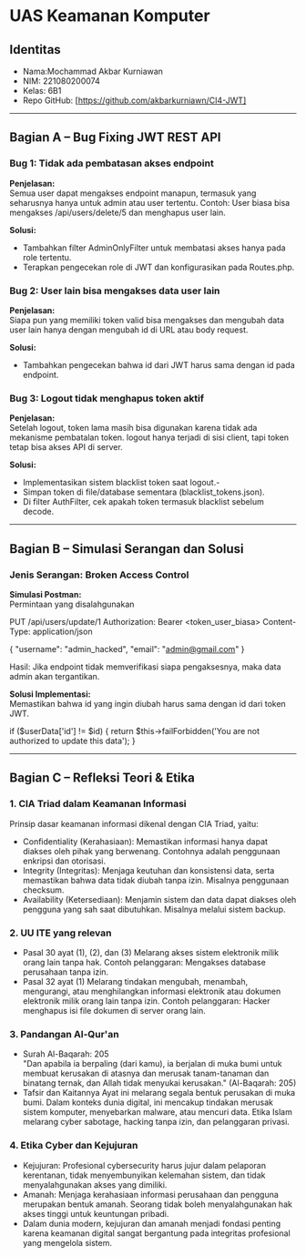 # UAS Keamanan Komputer

## Identitas
- Nama:Mochammad Akbar Kurniawan
- NIM: 221080200074
- Kelas: 6B1
- Repo GitHub: [https://github.com/akbarkurniawn/CI4-JWT]

---

## Bagian A – Bug Fixing JWT REST API

### Bug 1: Tidak ada pembatasan akses endpoint
**Penjelasan:**  
Semua user dapat mengakses endpoint manapun, termasuk yang seharusnya hanya untuk admin atau user tertentu. Contoh: User biasa bisa mengakses /api/users/delete/5 dan menghapus user lain.

**Solusi:**  
- Tambahkan filter AdminOnlyFilter untuk membatasi akses hanya pada role tertentu.
- Terapkan pengecekan role di JWT dan konfigurasikan pada Routes.php.


### Bug 2: User lain bisa mengakses data user lain
**Penjelasan:**  
Siapa pun yang memiliki token valid bisa mengakses dan mengubah data user lain hanya dengan mengubah id di URL atau body request.

**Solusi:**  
- Tambahkan pengecekan bahwa id dari JWT harus sama dengan id pada endpoint.


### Bug 3: Logout tidak menghapus token aktif
**Penjelasan:**  
Setelah logout, token lama masih bisa digunakan karena tidak ada mekanisme pembatalan token. logout hanya terjadi di sisi client, tapi token tetap bisa akses API di server.

**Solusi:**  
- Implementasikan sistem blacklist token saat logout.-
- Simpan token di file/database sementara (blacklist_tokens.json).
- Di filter AuthFilter, cek apakah token termasuk blacklist sebelum decode.

---

## Bagian B – Simulasi Serangan dan Solusi

### Jenis Serangan: Broken Access Control  
**Simulasi Postman:**  
Permintaan yang disalahgunakan

PUT /api/users/update/1
Authorization: Bearer <token_user_biasa>
Content-Type: application/json

{
  "username": "admin_hacked",
  "email": "admin@gmail.com"
}

Hasil: Jika endpoint tidak memverifikasi siapa pengaksesnya, maka data admin akan tergantikan.


**Solusi Implementasi:**  
Memastikan bahwa id yang ingin diubah harus sama dengan id dari token JWT.

if ($userData['id'] != $id) {
    return $this->failForbidden('You are not authorized to update this data');
}

---

## Bagian C – Refleksi Teori & Etika

### 1. CIA Triad dalam Keamanan Informasi  
Prinsip dasar keamanan informasi dikenal dengan CIA Triad, yaitu:
- Confidentiality (Kerahasiaan): Memastikan informasi hanya dapat diakses oleh pihak yang berwenang. Contohnya adalah penggunaan enkripsi dan otorisasi.
- Integrity (Integritas): Menjaga keutuhan dan konsistensi data, serta memastikan bahwa data tidak diubah tanpa izin. Misalnya penggunaan checksum.
- Availability (Ketersediaan): Menjamin sistem dan data dapat diakses oleh pengguna yang sah saat dibutuhkan. Misalnya melalui sistem backup.

### 2. UU ITE yang relevan  
- Pasal 30 ayat (1), (2), dan (3)
Melarang akses sistem elektronik milik orang lain tanpa hak.
Contoh pelanggaran: Mengakses database perusahaan tanpa izin.
- Pasal 32 ayat (1)
Melarang tindakan mengubah, menambah, mengurangi, atau menghilangkan informasi elektronik atau dokumen elektronik milik orang lain tanpa izin.
Contoh pelanggaran: Hacker menghapus isi file dokumen di server orang lain.


### 3. Pandangan Al-Qur'an  
- Surah Al-Baqarah: 205  
"Dan apabila ia berpaling (dari kamu), ia berjalan di muka bumi untuk membuat kerusakan di atasnya dan merusak tanam-tanaman dan binatang ternak, dan Allah tidak menyukai kerusakan."
(Al-Baqarah: 205)
- Tafsir dan Kaitannya
Ayat ini melarang segala bentuk perusakan di muka bumi. Dalam konteks dunia digital, ini mencakup tindakan merusak sistem komputer, menyebarkan malware, atau mencuri data. Etika Islam melarang cyber sabotage, hacking tanpa izin, dan pelanggaran privasi.


### 4. Etika Cyber dan Kejujuran  
- Kejujuran: Profesional cybersecurity harus jujur dalam pelaporan kerentanan, tidak menyembunyikan kelemahan sistem, dan tidak menyalahgunakan akses yang dimiliki.
- Amanah: Menjaga kerahasiaan informasi perusahaan dan pengguna merupakan bentuk amanah. Seorang tidak boleh menyalahgunakan hak akses tinggi untuk keuntungan pribadi.
- Dalam dunia modern, kejujuran dan amanah menjadi fondasi penting karena keamanan digital sangat bergantung pada integritas profesional yang mengelola sistem.

